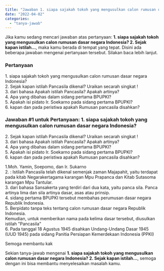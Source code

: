 ```yaml
---
title: "Jawaban 1. siapa sajakah tokoh yang mengusulkan calon rumusan dasar negara Indonesia? 2. Sejak kapan istilah..."
date: "2022-04-02"
categories: 
  - "tanya-jawab"
---
```


Jika kamu sedang mencari jawaban atas pertanyaan: **1\. siapa sajakah tokoh yang mengusulkan calon rumusan dasar negara Indonesia? 2. Sejak kapan istilah...**, maka kamu berada di tempat yang tepat. Disini ada beberapa jawaban mengenai pertanyaan tersebut. Silakan baca lebih lanjut.

### Pertanyaan

1\. siapa sajakah tokoh yang mengusulkan calon rumusan dasar negara Indonesia?  
2\. Sejak kapan istilah Pancasila dikenal? Uraikan secarah singkat !  
3\. dari bahasa Apakah istilah Pancasila? Apakah artinya?  
4\. Apa yang dibahas dalam sidang pertama BPUPKI?  
5\. Apakah isi pidato Ir. Soekarno pada sidang pertama BPUPKI?  
6\. kapan dan pada peristiwa apakah Rumusan pancasila disahkan? ​

### Jawaban #1 untuk Pertanyaan: 1. siapa sajakah tokoh yang mengusulkan calon rumusan dasar negara Indonesia?  
2\. Sejak kapan istilah Pancasila dikenal? Uraikan secarah singkat !  
3\. dari bahasa Apakah istilah Pancasila? Apakah artinya?  
4\. Apa yang dibahas dalam sidang pertama BPUPKI?  
5\. Apakah isi pidato Ir. Soekarno pada sidang pertama BPUPKI?  
6\. kapan dan pada peristiwa apakah Rumusan pancasila disahkan? ​

1.Moh. Yamin, Soepomo, dan Ir. Sukarno  
2\. : Istilah Pancasila telah dikenal semenjak zaman Majapahit, yaitu terdapat pada kitab Negarakertagama karangan Mpu Prapanca dan Kitab Sutasoma karangan Mpu Tantular.  
3\. dari bahasa Sansakerta yang terdiri dari dua kata, yaitu panca sila. Panca artinya lima dan sila artinya dasar, asas atau prinsip.  
4\. sidang pertama BPUPKI tersebut membahas perumusan dasar negara Republik Indonesia.  
5\. Berpidato tanpa teks tentang calon rumusan dasar negara Republik Indonesia.  
Kemudian, untuk memberikan nama pada kelima dasar tersebut, diusulkan istilah "Pancasila"  
6\. Pada tanggal 18 Agustus 1945 disahkan Undang-Undang Dasar 1945 (UUD 1945) pada sidang Panitia Persiapan Kemerdekaan Indonesia (PPKI)  
  
  
Semoga membantu kak

Sekian tanya-jawab mengenai **1\. siapa sajakah tokoh yang mengusulkan calon rumusan dasar negara Indonesia? 2. Sejak kapan istilah...**, semoga dengan ini bisa membantu menyelesaikan masalah kamu.
